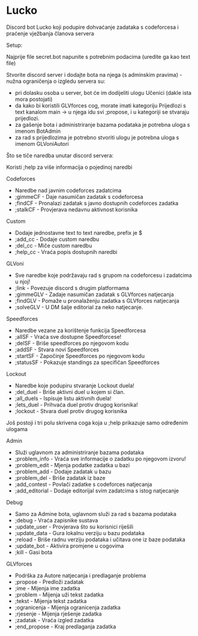 # Lucko
Discord bot Lucko koji podupire dohvaćanje zadataka s codeforcesa i praćenje vježbanja članova servera


Setup:

Najprije file secret.bot napunite s potrebnim podacima (uredite ga kao text file)

Stvorite discord server i dodajte bota na njega (s adminskim pravima) - nužna ograničenja o izgledu servera su:
- pri dolasku osoba u server, bot će im dodijeliti ulogu Učenici (dakle ista mora postojati)
- da kako bi koristili GLVforces cog, morate imati kategoriju Prijedlozi s text kanalom main -> u njega idu svi ;propose, i u kategoriji se stvaraju prijedlozi.
- za gašenje bota i administriranje bazama podataka je potrebna uloga s imenom BotAdmin
- za rad s prijedlozima je potrebno stvoriti ulogu je potrebna uloga s imenom GLVoniAutori



Što se tiče naredba unutar discord servera:

Koristi ;help <ime naredbe> za više informacija o pojedinoj naredbi

Codeforces
- Naredbe nad javnim codeforces zadatcima
- ;gimmeCF - Daje nasumičan zadatak s codeforcesa
- ;findCF - Pronalazi zadatak s javno dostupnih codeforces zadatka
- ;stalkCF - Provjerava nedavnu aktivnost korisnika


Custom
- Dodaje jednostavne text to text naredbe, prefix je $
- ;add_cc - Dodaje custom naredbu
- ;del_cc - Miče custom naredbu
- ;help_cc - Vraća popis dostupnih naredbi


GLVoni
- Sve naredbe koje podržavaju rad s grupom na codeforcesu i zadatcima u njoj!
- ;link - Povezuje discord s drugim platformama
- ;gimmeGLV - Zadaje nasumičan zadatak s GLVforces natjecanja
- ;findGLV - Pomaže u pronalaženju zadatka s GLVforces natjecanja
- ;solveGLV - U DM šalje editorial za neko natjecanje.


Speedforces
- Naredbe vezane za korištenje funkcija Speedforcesa
- ;allSF - Vraća sve dostupne Speedforcese!
- ;delSF - Briše speedforces po njegovom kodu
- ;addSF - Stvara novi Speedforces
- ;startSF - Započinje Speedforces po njegovom kodu
- ;statusSF - Pokazuje standings za specifičan Speedforces


Lockout
- Naredbe koje podupiru stvaranje Lockout duela!
- ;del_duel - Briše aktivni duel u kojem si član.
- ;all_duels - Ispisuje listu aktivnih duela!
- ;lets_duel - Prihvaća duel protiv drugog korisnika!
- ;lockout - Stvara duel protiv drugog korisnika

  
  
Još postoji i tri polu skrivena coga koja u ;help prikazuje samo određenim ulogama 
  
Admin
- Služi uglavnom za administriranje bazama podataka
- ;problem_info - Vraća sve informacije o zadatku po njegovom izvoru!
- ;problem_edit - Mjenja podatke zadatka u bazi
- ;problem_add - Dodaje zadatak u bazu
- ;problem_del - Briše zadatak iz baze
- ;add_contest - Povlači zadatke s codeforces natjecanja
- ;add_editorial - Dodaje editorijal svim zadatcima s istog natjecanje


Debug
- Samo za Admine bota, uglavnom služi za rad s bazama podataka
- ;debug - Vraća zapisnike sustava
- ;update_user - Provjerava što su korisnici riješili
- ;update_data - Gura lokalnu verziju u bazu podataka
- ;reload - Briše radnu verziju podataka i učitava one iz baze podataka
- ;update_bot - Aktivira promjene u cogovima
- ;kill - Gasi bota


GLVforces
- Podrška za Autore natjecanja i predlaganje problema
- ;propose - Predloži zadatak
- ;ime - Mijenja ime zadatka
- ;problem - Mijenja uži tekst zadatka
- ;tekst - Mijenja tekst zadatka
- ;ogranicenja - Mijenja ogranicenja zadatka
- ;rjesenje - Mijenja rješenje zadatka
- ;zadatak - Vraća izgled zadatka
- ;end_propose - Kraj predlaganja zadatka
